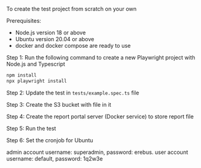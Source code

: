 
To create the test project from scratch on your own

Prerequisites:
- Node.js version 18 or above
- Ubuntu version 20.04 or above
- docker and docker compose are ready to use

Step 1: Run the following command to create a new Playwright project with Node.js and Typescript

```bash
npm install
npx playwright install
```

Step 2: Update the test in `tests/example.spec.ts` file


Step 3: Create the S3 bucket with file in it

Step 4: Create the report portal server (Docker service) to store report file

Step 5: Run the test

Step 6: Set the cronjob for Ubuntu

admin account username: superadmin, password: erebus.
user account username: default, password: 1q2w3e
